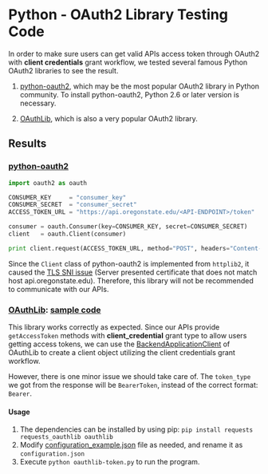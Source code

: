 Python - OAuth2 Library Testing Code
====================================

In order to make sure users can get valid APIs access token through OAuth2 with **client credentials** grant workflow, we tested several famous Python OAuth2 libraries to see the result.

1. [python-oauth2](https://github.com/joestump/python-oauth2), which may be the most popular OAuth2 library in Python community. To install python-oauth2, Python 2.6 or later version is necessary.

2. [OAuthLib](https://github.com/idan/oauthlib), which is also a very popular OAuth2 library.

## Results

### [python-oauth2](https://github.com/joestump/python-oauth2)

```python
import oauth2 as oauth

CONSUMER_KEY     = "consumer_key"
CONSUMER_SECRET  = "consumer_secret"
ACCESS_TOKEN_URL = "https://api.oregonstate.edu/<API-ENDPOINT>/token"

consumer = oauth.Consumer(key=CONSUMER_KEY, secret=CONSUMER_SECRET)
client   = oauth.Client(consumer)

print client.request(ACCESS_TOKEN_URL, method="POST", headers="Content-Type: application/x-www-form-urlencoded;charset=utf-8")

```

Since the `Client` class of python-oauth2 is implemented from `httplib2`, it caused the [TLS SNI issue](https://github.com/kennethreitz/requests/issues/749) (Server presented certificate that does not match host api.oregonstate.edu). Therefore, this library will not be recommended to communicate with our APIs.

### [OAuthLib](https://github.com/idan/oauthlib): [sample code](oauthlib-token.py)

This library works correctly as expected. Since our APIs provide `getAccessToken` methods with **client_credential** grant type to allow users getting access tokens, we can use the [BackendApplicationClient](https://oauthlib.readthedocs.io/en/latest/oauth2/clients/backendapplicationclient.html) of OAuthLib to create a client object utilizing the client credentials grant workflow.

However, there is one minor issue we should take care of. The `token_type` we got from the response will be `BearerToken`, instead of the correct format: `Bearer`.

#### Usage

1. The dependencies can be installed by using pip:
`pip install requests requests_oauthlib oauthlib`
2. Modify [configuration_example.json](configuration_example.json) file as needed, and rename it as `configuration.json`
3. Execute `python oauthlib-token.py` to run the program.